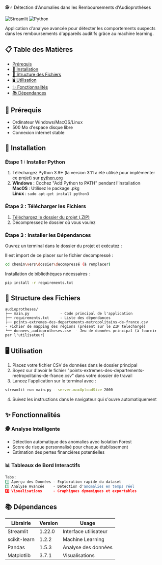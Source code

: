 🕵️♂️ Détection d'Anomalies dans les Remboursements d'Audioprothèses

![Streamlit](https://img.shields.io/badge/Streamlit-FF4B4B?style=for-the-badge&logo=Streamlit&logoColor=white)
![Python](https://img.shields.io/badge/Python-3.9%2B-blue?style=for-the-badge&logo=python)

Application d'analyse avancée pour détecter les comportements suspects dans les remboursements d'appareils auditifs grâce au machine learning.

## 📋 Table des Matières
- [Prérequis](#-prérequis)
- [🚀 Installation](#-installation)
- [📁 Structure des Fichiers](#-structure-des-fichiers)
- [🖥️ Utilisation](#%EF%B8%8F-utilisation)
- [✨ Fonctionnalités](#-fonctionnalités)
- [📚 Dépendances](#-dépendances)


## 🔧 Prérequis
- Ordinateur Windows/MacOS/Linux
- 500 Mo d'espace disque libre
- Connexion internet stable

## 🚀 Installation
### Étape 1 : Installer Python
1. Téléchargez Python 3.9+ (la version 3.11 a été utilisé pour implémenter ce projet) sur [python.org](https://www.python.org/downloads/) 
2. **Windows** : Cochez "Add Python to PATH" pendant l'installation  
   **MacOS** : Utilisez le package .pkg  
   **Linux** : `sudo apt-get install python3`

### Étape 2 : Télécharger les Fichiers
1. [Téléchargez le dossier du projet (.ZIP)](https://github.com/aliamrrr/procom/archive/main.zip)
2. Décompressez le dossier où vous voulez

### Étape 3 : Installer les Dépendances

Ouvrez un terminal dans le dossier du projet et exécutez :

Il est import de ce placer sur le fichier decompressé :
```bash
cd chemin\vers\dossier\decompressé (à remplacer)
```

Installation de bibliothéques nécessaires :
```bash
pip install -r requirements.txt
```


## 📁 Structure des Fichiers
```
audioprotheses/
├── main.py              - Code principal de l'application
├── requirements.txt     - Liste des dépendances
├── points-extremes-des-departements-metropolitains-de-france.csv          - Fichier de mapping des régions (présent sur le ZIP telechargé)
└── donnees_audioprotheses.csv  - Jeu de données principal (à fournir par l'utilisateur)
```

## 🖥️ Utilisation
1. Placez votre fichier CSV de données dans le dossier principal
2. Soyez sur d'avoir le fichier "points-extremes-des-departements-metropolitains-de-france.csv" dans votre dossier de travail
3. Lancez l'application sur le terminal avec :
```bash
streamlit run main.py --server.maxUploadSize 2000
```
4. Suivez les instructions dans le navigateur qui s'ouvre automatiquement

## ✨ Fonctionnalités

### 🕵️ Analyse Intelligente
- Détection automatique des anomalies avec Isolation Forest
- Score de risque personnalisé pour chaque établissement
- Estimation des pertes financières potentielles

### 📊 Tableaux de Bord Interactifs
```python
Tabs:
1️⃣ Aperçu des Données - Exploration rapide du dataset
2️⃣ Analyse Avancée    - Détection d'anomalies en temps réel
3️⃣ Visualisations     - Graphiques dynamiques et exportables
```


## 📚 Dépendances
| Librairie      | Version | Usage                 |
|----------------|---------|-----------------------|
| Streamlit      | 1.22.0  | Interface utilisateur |
| scikit-learn   | 1.2.2   | Machine Learning      |
| Pandas         | 1.5.3   | Analyse des données   |
| Matplotlib     | 3.7.1   | Visualisations        |
